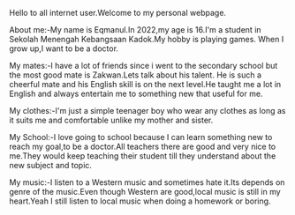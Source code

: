 Hello to all internet user.Welcome to my personal webpage.

About me:-My name is Eqmanul.In 2022,my age is 16.I'm a student
in Sekolah Menengah Kebangsaan Kadok.My hobby is playing games.
When I grow up,I want to be a doctor.

My mates:-I have a lot of friends since i went to the secondary
school but the most good mate is Zakwan.Lets talk about his talent.
He is such a cheerful mate and his English skill is on the
next level.He taught me a lot in English and always entertain me
to something new that useful for me.

My clothes:-I'm just a simple teenager boy who wear any clothes
as long as it suits me and comfortable unlike my mother and sister.

My School:-I love going to school because I can learn something 
new to reach my goal,to be a doctor.All teachers there are good and
very nice to me.They would keep teaching their student till they
understand about the new subject and topic.

My music:-I listen to a Western music and sometimes hate it.Its
depends on genre of the music.Even though Western are good,local
music is still in my heart.Yeah I still listen to local
music when doing a homework or boring.

